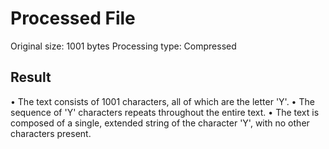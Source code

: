# Processed File

Original size: 1001 bytes
Processing type: Compressed

## Result

• The text consists of 1001 characters, all of which are the letter 'Y'.
• The sequence of 'Y' characters repeats throughout the entire text.
• The text is composed of a single, extended string of the character 'Y', with no other characters present.